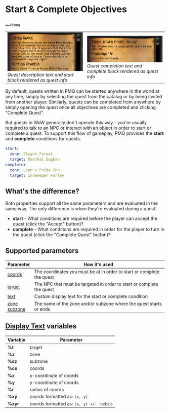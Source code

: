 # Start & Complete Objectives

<a href="../index.md"><sub>← Home</sub></a>

<table>
  <tr>
    <td>
      <a href="../assets/images/start-complete1.png"><img src="../assets/images/start-complete1.png"/></a><br/>
      <i>Quest description text and start block rendered as quest info</i>
    </td>
    <td>
      <a href="../assets/images/start-complete2.png"><img src="../assets/images/start-complete2.png"/></a><br/>
      <i>Quest completion text and complete block rendered as quest info</i>
    </td>
  </tr>
</table>

By default, quests written in PMQ can be started anywhere in the world at any time, simply by selecting the quest from the catalog or by being invited from another player. Similarly, quests can be completed from anywhere by simply opening the quest once all objectives are completed and clicking "Complete Quest".

But quests in WoW generally don't operate this way - you're usually required to talk to an NPC or interact with an object in order to start or complete a quest. To support this flow of gameplay, PMQ provides the **start** and **complete** conditions for quests.

```yaml
start:
  zone: Elwynn Forest
  target: Marshal Dughan
complete:
  zone: Lion's Pride Inn
  target: Innkeeper Farley
```

## What's the difference?

Both properties support all the same parameters and are evaluated in the same way. The only difference is when they're evaluated during a quest.

* **start** - What conditions are required before the player can accept the quest (click the "Accept" button)?
* **complete** - What conditions are required in order for the player to turn in the quest (click the "Complete Quest" button)?

## Supported parameters

| Parameter | How it's used |
|---|---|
| [coords](../parameters/coords.md) | The coordinates you must be at in order to start or complete the quest |
| [target](../parameters/target.md) | The NPC that must be targeted in order to start or complete the quest |
| [text](../parameters/text.md) | Custom display text for the start or complete condition |
| [zone](../parameters/zone.md)<br/>[subzone](../parameters/zone.md) | The name of the zone and/or subzone where the quest starts or ends |

## [Display Text](../parameters/text.md) variables

| Variable | Parameter |
|---|---|
| **%t** | target |
| **%z** | zone |
| **%sz** | subzone |
| **%co** | coords |
| **%x** | x-coordinate of coords |
| **%y** | y-coordinate of coords |
| **%r** | radius of coords |
| **%xy** | coords formatted as: `(x, y)` |
| **%xyr** | coords formatted as: `(x, y) +/- radius` |
